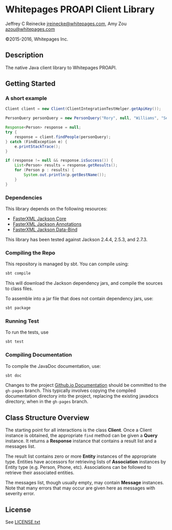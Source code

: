 # Whitepages PROAPI Client Library

Jeffrey C Reinecke <jreinecke@whitepages.com>, Amy Zou <azou@whitepages.com>

©2015-2016, Whitepages Inc.

## Description

The native Java client library to Whitepages PROAPI.

## Getting Started

### A short example

```java
Client client = new Client(ClientIntegrationTestHelper.getApiKey());

PersonQuery personQuery = new PersonQuery("Rory", null, "Williams", "Seattle", "WA", "98101");

Response<Person> response = null;
try {
    response = client.findPeople(personQuery);
} catch (FindException e) {
    e.printStackTrace();
}

if (response != null && response.isSuccess()) {
    List<Person> results = response.getResults();
    for (Person p : results) {
        System.out.println(p.getBestName());
    }
}
```

### Dependencies

This library depends on the following resources:

* [FasterXML Jackson Core](https://github.com/FasterXML/jackson-core)
* [FasterXML Jackson Annotations](https://github.com/FasterXML/jackson-annotations)
* [FasterXML Jackson Data-Bind](https://github.com/FasterXML/jackson-databind)

This library has been tested against Jackson 2.4.4, 2.5.3, and 2.7.3.

### Compiling the Repo

This repository is managed by sbt. You can compile using:
```bash
sbt compile
```
This will download the Jackson dependency jars, and compile the sources to class files.

To assemble into a jar file that does not contain dependency jars, use:
```bash
sbt package
```

### Running Test

To run the tests, use
```bash
sbt test
```

### Compiling Documentation

To compile the JavaDoc documentation, use:
```bash
sbt doc
```

Changes to the project [Github.io Documentation](http://whitepages.github.io/proapi-client-java/)
should be committed to the `gh-pages` branch. This typically involves copying
the compiled documentation directory into the project, replacing the existing
javadocs directory, when in the `gh-pages` branch.

## Class Structure Overview

The starting point for all interactions is the class __Client__. Once a Client instance is
obtained, the appropriate `find` method can be given a __Query__ instance. It returns a
__Response__ instance that contains a result list and a messages list.

The result list contains zero or more __Entity__ instances of the appropriate type.
Entities have accessors for retrieving lists of __Association__ instances by Entity
type (e.g. Person, Phone, etc). Associations can be followed to retrieve their
associated entities.

The messages list, though usually empty, may contain __Message__ instances. Note
that many errors that may occur are given here as messages with severity error.

## License

See [LICENSE.txt](LICENSE.txt)
